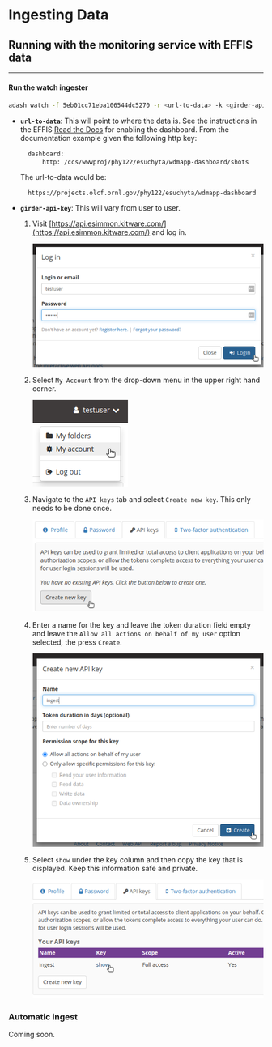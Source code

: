 # Ingesting Data

## Running with the monitoring service with EFFIS data
------------------------------------------------------

#### Run the watch ingester

```bash
adash watch -f 5eb01cc71eba106544dc5270 -r <url-to-data> -k <girder-api-key> -u https://api.esimmon.kitware.com/api/v1 -v 5
```

- **`url-to-data`**: This will point to where the data is. See the instructions in the EFFIS [Read the Docs](https://wdmapp.readthedocs.io/en/latest/effis/dashboard.html) for enabling the dashboard. From the documentation example given the following http key:

        dashboard:
            http: /ccs/wwwproj/phy122/esuchyta/wdmapp-dashboard/shots

    The url-to-data would be:

        https://projects.olcf.ornl.gov/phy122/esuchyta/wdmapp-dashboard


- **`girder-api-key`**: This will vary from user to user.
    1. Visit [https://api.esimmon.kitware.com/](https://api.esimmon.kitware.com/) and log in.

        ![Login Prompt](img/login.png)

    2. Select `My Account` from the drop-down menu in the upper right hand corner.
    
        ![Menu](img/my_account.png)

    3. Navigate to the `API keys` tab and select `Create new key`. This only needs to be done once.

        ![Create New Key](img/create_new_key.png)

    4. Enter a name for the key and leave the token duration field empty and leave the `Allow all actions on behalf of my user` option selected, the press `Create`.

        ![New Key Dialog](img/create_key_dialog.png)

    5. Select `show` under the key column and then copy the key that is displayed. Keep this information safe and private.

        ![Show Key](img/show_key.png)

### Automatic ingest

Coming soon.
